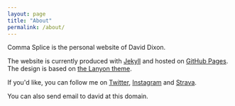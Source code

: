 ```yaml
---
layout: page
title: "About"
permalink: /about/
---
```


Comma Splice is the personal website of David Dixon.

The website is currently produced with [Jekyll][1] and hosted on [GitHub Pages][2]. The design is based on [the Lanyon theme][3].

If you'd like, you can follow me on [Twitter][4], [Instagram][5] and [Strava][6].

You can also send email to david at this domain.


[1]: https://jekyllrb.com
[2]: https://pages.github.com
[3]: http://lanyon.getpoole.com
[4]: https://twitter.com/davidixon
[5]: https://www.instagram.com/davidrdixon/
[6]: https://www.strava.com/athletes/davidixon
